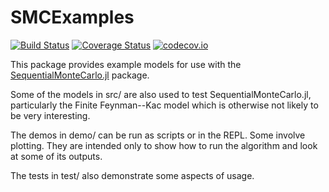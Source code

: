 # SMCExamples

[![Build Status](https://travis-ci.org/awllee/SMCExamples.jl.svg?branch=master)](https://travis-ci.org/awllee/SMCExamples.jl)
[![Coverage Status](https://coveralls.io/repos/github/awllee/SMCExamples.jl/badge.svg?branch=master)](https://coveralls.io/github/awllee/SMCExamples.jl?branch=master)
[![codecov.io](http://codecov.io/github/awllee/SMCExamples.jl/coverage.svg?branch=master)](http://codecov.io/github/awllee/SMCExamples.jl?branch=master)

This package provides example models for use with the [SequentialMonteCarlo.jl](https://github.com/awllee/SequentialMonteCarlo.jl) package.

Some of the models in src/ are also used to test SequentialMonteCarlo.jl, particularly the Finite Feynman--Kac model which is otherwise not likely to be very interesting.

The demos in demo/ can be run as scripts or in the REPL. Some involve plotting. They are intended only to show how to run the algorithm and look at some of its outputs.

The tests in test/ also demonstrate some aspects of usage.
